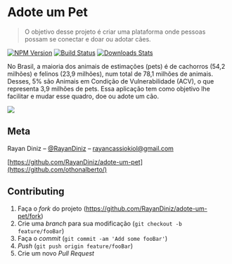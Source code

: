 # Adote um Pet
> O objetivo desse projeto é criar uma plataforma onde pessoas possam se conectar e doar ou adotar cães.

[![NPM Version][npm-image]][npm-url]
[![Build Status][travis-image]][travis-url]
[![Downloads Stats][npm-downloads]][npm-url]

No Brasil, a maioria dos animais de estimações (pets) é de cachorros (54,2 milhões) e felinos (23,9 milhões), num total de 78,1 milhões de animais. Desses, 5% são Animais em Condição de Vulnerabilidade (ACV), o que representa 3,9 milhões de pets. Essa aplicação tem como objetivo lhe facilitar e mudar esse quadro, doe ou adote um cão.

![](frontend/public/favicon.ico)

## Meta

Rayan Diniz – [@RayanDiniz](https://twitter.com/rayancassio) – rayancassiokiol@gmail.com

[https://github.com/RayanDiniz/adote-um-pet](https://github.com/othonalberto/)

## Contributing

1. Faça o _fork_ do projeto (<https://github.com/RayanDiniz/adote-um-pet/fork>)
2. Crie uma _branch_ para sua modificação (`git checkout -b feature/fooBar`)
3. Faça o _commit_ (`git commit -am 'Add some fooBar'`)
4. _Push_ (`git push origin feature/fooBar`)
5. Crie um novo _Pull Request_

[npm-image]: https://img.shields.io/npm/v/datadog-metrics.svg?style=flat-square
[npm-url]: https://npmjs.org/package/datadog-metrics
[npm-downloads]: https://img.shields.io/npm/dm/datadog-metrics.svg?style=flat-square
[travis-image]: https://img.shields.io/travis/dbader/node-datadog-metrics/master.svg?style=flat-square
[travis-url]: https://travis-ci.org/dbader/node-datadog-metrics
